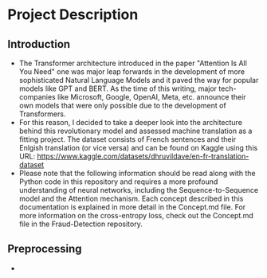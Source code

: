 # Project Description
## Introduction
- The Transformer architecture introduced in the paper "Attention Is All You Need" one was major leap forwards in the development of more sophisticated Natural Language Models and it paved the way for popular models like GPT and BERT. As the time of this writing, major tech-companies like Microsoft, Google, OpenAI, Meta, etc. announce their own models that were only possible due to the development of Transformers.
- For this reason, I decided to take a deeper look into the architecture behind this revolutionary model and assessed machine translation as a fitting project. The dataset consists of French sentences and their Enlgish translation (or vice versa) and can be found on Kaggle using this URL: https://www.kaggle.com/datasets/dhruvildave/en-fr-translation-dataset
- Please note that the following information should be read along with the Python code in this repository and requires a more profound understanding of neural networks, including the Sequence-to-Sequence model and the Attention mechanism. Each concept described in this documentation is explained in more detail in the Concept.md file. For more information on the cross-entropy loss, check out the Concept.md file in the Fraud-Detection repository.
## Preprocessing
- 
